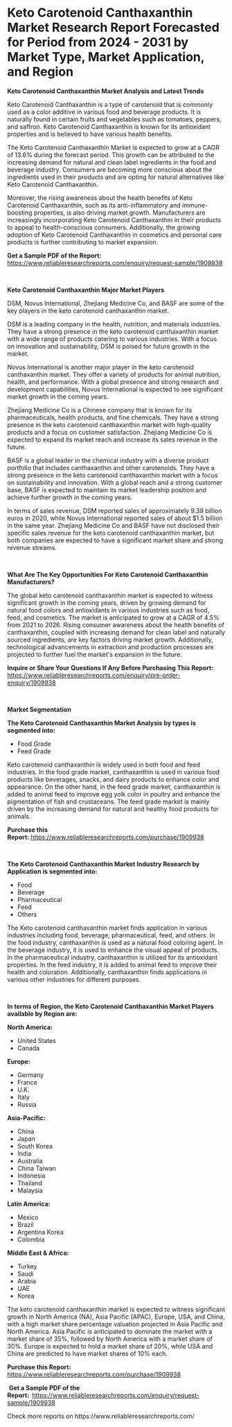 <p><h1>Keto Carotenoid Canthaxanthin Market Research Report Forecasted for Period from 2024 -  2031 by Market Type, Market Application, and Region</h1></p><p><strong>Keto Carotenoid Canthaxanthin Market Analysis and Latest Trends</strong></p>
<p><p>Keto Carotenoid Canthaxanthin is a type of carotenoid that is commonly used as a color additive in various food and beverage products. It is naturally found in certain fruits and vegetables such as tomatoes, peppers, and saffron. Keto Carotenoid Canthaxanthin is known for its antioxidant properties and is believed to have various health benefits.</p><p>The Keto Carotenoid Canthaxanthin Market is expected to grow at a CAGR of 13.6% during the forecast period. This growth can be attributed to the increasing demand for natural and clean label ingredients in the food and beverage industry. Consumers are becoming more conscious about the ingredients used in their products and are opting for natural alternatives like Keto Carotenoid Canthaxanthin.</p><p>Moreover, the rising awareness about the health benefits of Keto Carotenoid Canthaxanthin, such as its anti-inflammatory and immune-boosting properties, is also driving market growth. Manufacturers are increasingly incorporating Keto Carotenoid Canthaxanthin in their products to appeal to health-conscious consumers. Additionally, the growing adoption of Keto Carotenoid Canthaxanthin in cosmetics and personal care products is further contributing to market expansion.</p></p>
<p><strong>Get a Sample PDF of the Report:&nbsp;</strong> <a href="https://www.reliableresearchreports.com/enquiry/request-sample/1909938">https://www.reliableresearchreports.com/enquiry/request-sample/1909938</a></p>
<p>&nbsp;</p>
<p><strong>Keto Carotenoid Canthaxanthin Major Market Players</strong></p>
<p><p>DSM, Novus International, Zhejiang Medicine Co, and BASF are some of the key players in the keto carotenoid canthaxanthin market. </p><p>DSM is a leading company in the health, nutrition, and materials industries. They have a strong presence in the keto carotenoid canthaxanthin market with a wide range of products catering to various industries. With a focus on innovation and sustainability, DSM is poised for future growth in the market.</p><p>Novus International is another major player in the keto carotenoid canthaxanthin market. They offer a variety of products for animal nutrition, health, and performance. With a global presence and strong research and development capabilities, Novus International is expected to see significant market growth in the coming years.</p><p>Zhejiang Medicine Co is a Chinese company that is known for its pharmaceuticals, health products, and fine chemicals. They have a strong presence in the keto carotenoid canthaxanthin market with high-quality products and a focus on customer satisfaction. Zhejiang Medicine Co is expected to expand its market reach and increase its sales revenue in the future.</p><p>BASF is a global leader in the chemical industry with a diverse product portfolio that includes canthaxanthin and other carotenoids. They have a strong presence in the keto carotenoid canthaxanthin market with a focus on sustainability and innovation. With a global reach and a strong customer base, BASF is expected to maintain its market leadership position and achieve further growth in the coming years.</p><p>In terms of sales revenue, DSM reported sales of approximately 9.39 billion euros in 2020, while Novus International reported sales of about $1.5 billion in the same year. Zhejiang Medicine Co and BASF have not disclosed their specific sales revenue for the keto carotenoid canthaxanthin market, but both companies are expected to have a significant market share and strong revenue streams.</p></p>
<p>&nbsp;</p>
<p><strong>What Are The Key Opportunities For Keto Carotenoid Canthaxanthin Manufacturers?</strong></p>
<p><p>The global keto carotenoid canthaxanthin market is expected to witness significant growth in the coming years, driven by growing demand for natural food colors and antioxidants in various industries such as food, feed, and cosmetics. The market is anticipated to grow at a CAGR of 4.5% from 2021 to 2026. Rising consumer awareness about the health benefits of canthaxanthin, coupled with increasing demand for clean label and naturally sourced ingredients, are key factors driving market growth. Additionally, technological advancements in extraction and production processes are projected to further fuel the market's expansion in the future.</p></p>
<p><strong>Inquire or Share Your Questions If Any Before Purchasing This Report:</strong> <a href="https://www.reliableresearchreports.com/enquiry/pre-order-enquiry/1909938">https://www.reliableresearchreports.com/enquiry/pre-order-enquiry/1909938</a></p>
<p>&nbsp;</p>
<p><strong>Market Segmentation</strong></p>
<p><strong>The Keto Carotenoid Canthaxanthin Market Analysis by types is segmented into:</strong></p>
<p><ul><li>Food Grade</li><li>Feed Grade</li></ul></p>
<p><p>Keto carotenoid canthaxanthin is widely used in both food and feed industries. In the food grade market, canthaxanthin is used in various food products like beverages, snacks, and dairy products to enhance color and appearance. On the other hand, in the feed grade market, canthaxanthin is added to animal feed to improve egg yolk color in poultry and enhance the pigmentation of fish and crustaceans. The feed grade market is mainly driven by the increasing demand for natural and healthy food products for animals.</p></p>
<p><strong>Purchase this Report:&nbsp;</strong><a href="https://www.reliableresearchreports.com/purchase/1909938">https://www.reliableresearchreports.com/purchase/1909938</a></p>
<p>&nbsp;</p>
<p><strong>The Keto Carotenoid Canthaxanthin Market Industry Research by Application is segmented into:</strong></p>
<p><ul><li>Food</li><li>Beverage</li><li>Pharmaceutical</li><li>Feed</li><li>Others</li></ul></p>
<p><p>The Keto carotenoid canthaxanthin market finds application in various industries including food, beverage, pharmaceutical, feed, and others. In the food industry, canthaxanthin is used as a natural food coloring agent. In the beverage industry, it is used to enhance the visual appeal of products. In the pharmaceutical industry, canthaxanthin is utilized for its antioxidant properties. In the feed industry, it is added to animal feed to improve their health and coloration. Additionally, canthaxanthin finds applications in various other industries for different purposes.</p></p>
<p>&nbsp;</p>
<p><strong>In terms of Region, the Keto Carotenoid Canthaxanthin Market Players available by Region are:</strong></p>
<p>
    <p> <strong> North America: </strong>
        <ul>
            <li>United States</li>
            <li>Canada</li>
        </ul>
        </p> 
    <p> <strong> Europe: </strong>
        <ul>
            <li>Germany</li>
            <li>France</li>
            <li>U.K.</li>
            <li>Italy</li>
            <li>Russia</li>
        </ul>
        </p> 
    <p> <strong> Asia-Pacific: </strong>
        <ul>
            <li>China</li>
            <li>Japan</li>
            <li>South Korea</li>
            <li>India</li>
            <li>Australia</li>
            <li>China Taiwan</li>
            <li>Indonesia</li>
            <li>Thailand</li>
            <li>Malaysia</li>
        </ul>
        </p> 
    <p> <strong> Latin America: </strong>
        <ul>
            <li>Mexico</li>
            <li>Brazil</li>
            <li>Argentina Korea</li>
            <li>Colombia</li>
        </ul>
        </p> 
    <p> <strong> Middle East & Africa: </strong>
        <ul>
            <li>Turkey</li>
            <li>Saudi</li>
            <li>Arabia</li>
            <li>UAE</li>
            <li>Korea</li>
        </ul>
    </p>
    </p>
<p><p>The keto carotenoid canthaxanthin market is expected to witness significant growth in North America (NA), Asia Pacific (APAC), Europe, USA, and China, with a high market share percentage valuation projected in Asia Pacific and North America. Asia Pacific is anticipated to dominate the market with a market share of 35%, followed by North America with a market share of 30%. Europe is expected to hold a market share of 20%, while USA and China are predicted to have market shares of 10% each.</p></p>
<p><strong>Purchase this Report: </strong><a href="https://www.reliableresearchreports.com/purchase/1909938">https://www.reliableresearchreports.com/purchase/1909938</a></p>
<p>&nbsp;<strong>Get a Sample PDF of the Report:&nbsp;&nbsp;</strong><a href="https://www.reliableresearchreports.com/enquiry/request-sample/1909938">https://www.reliableresearchreports.com/enquiry/request-sample/1909938</a></p>
<p><strong></strong></p>
<p>Check more reports on https://www.reliableresearchreports.com/</p>